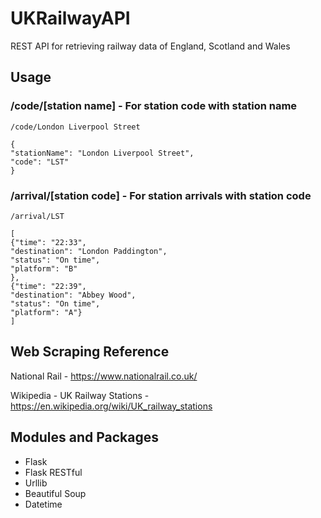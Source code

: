 # UKRailwayAPI
REST API for retrieving railway data of England, Scotland and Wales

## Usage
### /code/[station name] - For station code with station name
```
/code/London Liverpool Street

{
"stationName": "London Liverpool Street", 
"code": "LST"
}
```
### /arrival/[station code] - For station arrivals with station code
```
/arrival/LST

[
{"time": "22:33", 
"destination": "London Paddington", 
"status": "On time", 
"platform": "B"
}, 
{"time": "22:39", 
"destination": "Abbey Wood", 
"status": "On time", 
"platform": "A"}
]

```

## Web Scraping Reference
National Rail - https://www.nationalrail.co.uk/

Wikipedia - UK Railway Stations - https://en.wikipedia.org/wiki/UK_railway_stations

## Modules and Packages
- Flask
- Flask RESTful
- Urllib
- Beautiful Soup
- Datetime
